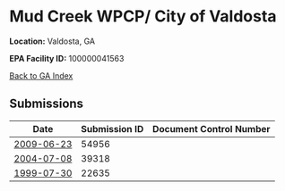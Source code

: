 # Mud Creek WPCP/ City of Valdosta

**Location:** Valdosta, GA

**EPA Facility ID:** 100000041563

[Back to GA Index](../../index.md)

## Submissions

| Date | Submission ID | Document Control Number |
|------|--------------|-------------------------|
| [2009-06-23](submissions/54956.md) | 54956 |  |
| [2004-07-08](submissions/39318.md) | 39318 |  |
| [1999-07-30](submissions/22635.md) | 22635 |  |

